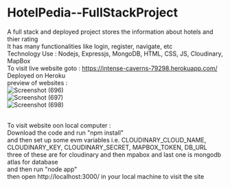 # HotelPedia--FullStackProject
A full stack and deployed project stores the information about hotels and thier rating<br>
It has many functionalities like login, register, navigate, etc <br>
Technology Use : Nodejs, Expressjs, MongoDB, HTML, CSS, JS, Cloudinary, MapBox
<br>
To visit live website goto : https://intense-caverns-79298.herokuapp.com/ Deployed on Heroku
<br>
preview of websites : <br>
![Screenshot (696)](https://user-images.githubusercontent.com/86537681/174194400-f51e598f-fe71-4195-baa0-7b8575b5d5bb.png) <br>
![Screenshot (697)](https://user-images.githubusercontent.com/86537681/174194405-b9c7ca7c-d146-45c7-9ea9-c768cf084803.png) <br>
![Screenshot (698)](https://user-images.githubusercontent.com/86537681/174194408-5c86d127-d168-46c3-8b7f-1f1fd5ed82b6.png) <br>

<br>
To visit website oon local computer : 
<br>
Download the code and run "npm install"
<br>
and then set up some evm variables i.e. CLOUDINARY_CLOUD_NAME, CLOUDINARY_KEY, CLOUDINARY_SECRET, MAPBOX_TOKEN, DB_URL
<br>
three of these are for cloudinary and then mpabox and last one is mongodb atlas for database
<br>
and then run "node app"
<br>
then open http://localhost:3000/ in your local machine to visit the site
<br>
